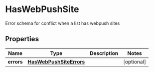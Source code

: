

# HasWebPushSite

Error schema for conflict when a list has webpush sites
## Properties

Name | Type | Description | Notes
------------ | ------------- | ------------- | -------------
**errors** | [**HasWebPushSiteErrors**](HasWebPushSiteErrors.md) |  |  [optional]



